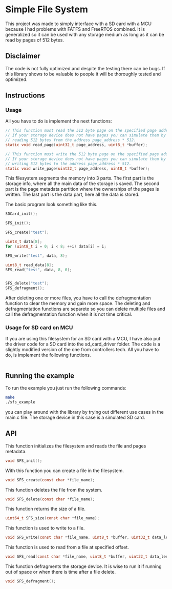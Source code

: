 # Simple File System
This project was made to simply interface with a SD card with a MCU because I had problems with FATFS and FreeRTOS combined. It is generalized so it can be used with any storage medium as long as it can be read by pages of 512 bytes.

## Disclaimer
The code is not fully optimized and despite the testing there can be bugs. If this library shows to be valuable to people it will be thoroughly tested and optimized.

## Instructions

### Usage
All you have to do is implement the next functions:
```c
// This function must read the 512 byte page on the specified page address.
// If your storage device does not have pages you can simulate them by 
// reading 512 bytes from the address page_address * 512.
static void read_page(uint32_t page_address, uint8_t *buffer);

// This function must write the 512 byte page on the specified page address.
// If your storage device does not have pages you can simulate them by 
// writing 512 bytes to the address page_address * 512.
static void write_page(uint32_t page_address, uint8_t *buffer);
```

This filesystem segments the memory into 3 parts. The first part is the storage info, where all the main data of the storage is saved. The second part is the page metadata partition where the ownerships of the pages is written. The last part is the data part, here all the data is stored.

The basic program look something like this.

```c
SDCard_init();

SFS_init();

SFS_create("test");

uint8_t data[8];
for (uint8_t i = 0; i < 8; ++i) data[i] = i;

SFS_write("test", data, 8);

uint8_t read_data[8];
SFS_read("test", data, 8, 0);


SFS_delete("test");
SFS_defragment();
```

After deleting one or more files, you have to call the defragmentation function to clear the memory and gain more space. The deleting and defragmentation functions are separete so you can delete multiple files and call the defragmentation function when it is not time critical.

### Usage for SD card on MCU

If you are using this filesystem for an SD card with a MCU, I have also put the driver code for a SD card into the sd_card_driver folder. The code is a slightly modified version of the one from controllers tech. All you have to do, is implement the following functions.

```c

```

## Running the example
To run the example you just run the following commands:
```bash
make
./sfs_example
```

you can play around with the library by trying out different use cases in the main.c file. The storage device in this case is a simulated SD card.

## API

This function initializes the filesystem and reads the file and pages metadata.
```c
void SFS_init();
```

With this function you can create a file in the filesystem.
```c
void SFS_create(const char *file_name);
```

This function deletes the file from the system.
```c
void SFS_delete(const char *file_name);
```

This function returns the size of a file.
```c
uint64_t SFS_size(const char *file_name);
```

This function is used to write to a file.
```c
void SFS_write(const char *file_name, uint8_t *buffer, uint32_t data_len);
```

This function is used to read from a file at specified offset.
```c
void SFS_read(const char *file_name, uint8_t *buffer, uint32_t data_len, uint64_t offset);
```

This function defragments the storage device. It is wise to run it if running out of space or when there is time after a file delete.
```c
void SFS_defragment();
```
